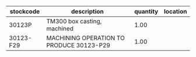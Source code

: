 |stockcode|description|quantity|location|
|---------|-----------|--------|--------|
|30123P|TM300 box casting, machined|1.00||
|30123-F29|MACHINING OPERATION TO PRODUCE 30123-P29|1.00||
